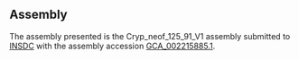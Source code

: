 

Assembly
--------

The assembly presented is the Cryp\_neof\_125\_91\_V1 assembly submitted
to [INSDC](http://www.insdc.org) with the assembly accession
[GCA\_002215885.1](http://www.ebi.ac.uk/ena/data/view/GCA_002215885.1).
